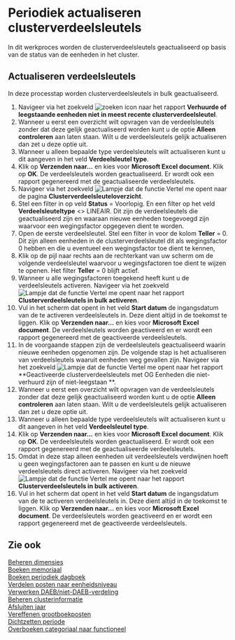 # Periodiek actualiseren clusterverdeelsleutels

In dit werkproces worden de clusterverdeelsleutels geactualiseerd op basis van de status van de eenheden in het cluster.

## Actualiseren verdeelsleutels

In deze processtap worden clusterverdeelsleutels in bulk geactualiseerd.

1. Navigeer via het zoekveld ![zoeken icon](/assets/images/zoeken.png "zoeken icon") naar het rapport **Verhuurde of leegstaande eenheden niet in meest recente clusterverdeelsleutel**. 
2. Wanneer u eerst een overzicht wilt opvragen van de verdeelsleutels zonder dat deze gelijk geactualiseerd worden kunt u de optie **Alleen controleren** aan laten staan. Wilt u de verdeelsleutels gelijk actualiseren dan zet u deze optie uit. 
3. Wanneer u alleen bepaalde type verdeelsleutels wilt actualiseren kunt u dit aangeven in het veld **Verdeelsleutel type**.
4. Klik op **Verzenden naar...** en kies voor **Microsoft Excel document**.  Klik op **OK**. De verdeelsleutels worden geactualiseerd. Er wordt ook een rapport gegenereerd met de geactualiseerde verdeelsleutels. 
5. Navigeer via het zoekveld ![Lampje dat de functie Vertel me opent](https://docs.microsoft.com/nl-NL/dynamics365/business-central/media/ui-search/search_small.png "Vertel me wat u wilt doen") naar de pagina **Clusterverdeelsleuteloverzicht**. 
6. Stel een filter in op veld **Status** = Voorlopig. En een filter op het veld **Verdeelsleuteltype** <> LINEAIR. Dit zijn de verdeelsleutels die geactualiseerd zijn en waaraan nieuwe eenheden toegevoegd zijn waarvoor een wegingsfactor opgegeven dient te worden. 
7. Open de eerste verdeelsleutel. Stel een filter in voor de kolom **Teller** = 0. Dit zijn alleen eenheden in de clusterverdeelsleutel dit als wegingsfactor 0 hebben en die u eventueel een wegingsfactor toe dient te kennen,
8. Klik op de pijl naar rechts aan de rechterkant van uw scherm om de volgende verdeelsleutel waarvoor u wegingsfactoren toe dient te wijzen te openen. Het filter **Teller** = 0 blijft actief. 
9. Wanneer u alle wegingsfactoren toegekend heeft  kunt u de verdeelsleutels activeren. Navigeer via het zoekveld ![Lampje dat de functie Vertel me opent](https://docs.microsoft.com/nl-NL/dynamics365/business-central/media/ui-search/search_small.png "Vertel me wat u wilt doen") naar het rapport **Clusterverdeelsleutels in bulk activeren**. 
10. Vul in het scherm dat opent in het veld **Start datum** de ingangsdatum van de te activeren verdeelsleutels in. Deze dient altijd in de toekomst te liggen. Klik op **Verzenden naar...** en kies voor **Microsoft Excel document**. De verdeelsleutels worden geactiveerd en er wordt een rapport gegenereerd met de geactiveerde verdeelsleutels. 
11. In de voorgaande stappen zijn de verdeelsleutels geactualiseerd waarin nieuwe eenheden opgenomen zijn. De volgende stap is het actualiseren van verdeelsleutels waaruit eenheden weg gevallen zijn. Navigeer via het zoekveld ![Lampje dat de functie Vertel me opent](https://docs.microsoft.com/nl-NL/dynamics365/business-central/media/ui-search/search_small.png "Vertel me wat u wilt doen") naar het rapport **Geactiveerde clusterverdeelsleutels met OG Eenheden die niet-verhuurd zijn of niet-leegstaan **. 
12.  Wanneer u eerst een overzicht wilt opvragen van de verdeelsleutels zonder dat deze gelijk geactualiseerd worden kunt u de optie **Alleen controleren** aan laten staan. Wilt u de verdeelsleutels gelijk actualiseren dan zet u deze optie uit. 
13. Wanneer u alleen bepaalde type verdeelsleutels wilt actualiseren kunt u dit aangeven in het veld **Verdeelsleutel type**.
14. Klik op **Verzenden naar...** en kies voor **Microsoft Excel document**.  Klik op **OK**. De verdeelsleutels worden geactualiseerd. Er wordt ook een rapport gegenereerd met de geactualiseerde verdeelsleutels. 
15. Omdat in deze stap alleen eenheden uit verdeelsleutels verdwijnen hoeft u geen wegingsfactoren aan te passen en kunt u de nieuwe verdeelsleutels direct activeren. Navigeer via het zoekveld ![Lampje dat de functie Vertel me opent](https://docs.microsoft.com/nl-NL/dynamics365/business-central/media/ui-search/search_small.png "Vertel me wat u wilt doen") naar het rapport **Clusterverdeelsleutels in bulk activeren**. 
10. Vul in het scherm dat opent in het veld **Start datum** de ingangsdatum van de te activeren verdeelsleutels in. Deze dient altijd in de toekomst te liggen. Klik op **Verzenden naar...** en kies voor **Microsoft Excel document**. De verdeelsleutels worden geactiveerd en er wordt een rapport gegenereerd met de geactiveerde verdeelsleutels. 

## Zie ook

[Beheren dimensies](../beheren-dimensies/)  
[Boeken memoriaal](../boeken-memoriaal/)  
[Boeken periodiek dagboek](../boeken-periodiek-dagboek/)   
[Verdelen posten naar eenheidsniveau](../verdelen-posten-naar-eenheidsniveau/)  
[Verwerken DAEB/niet-DAEB-verdeling](../verwerken-daeb-niet-daeb-verdeling/)  
[Beheren clusterinformatie](../beheren-clusterinformatie/)  
[Afsluiten jaar](../afsluiten-jaar/)  
[Vereffenen grootboekposten](../vereffenen-grootboekposten/)  
[Dichtzetten periode](../dichtzetten-periode/)  
[Overboeken categoriaal naar functioneel](../overboeken-categoriaal-naar-functioneel/)
